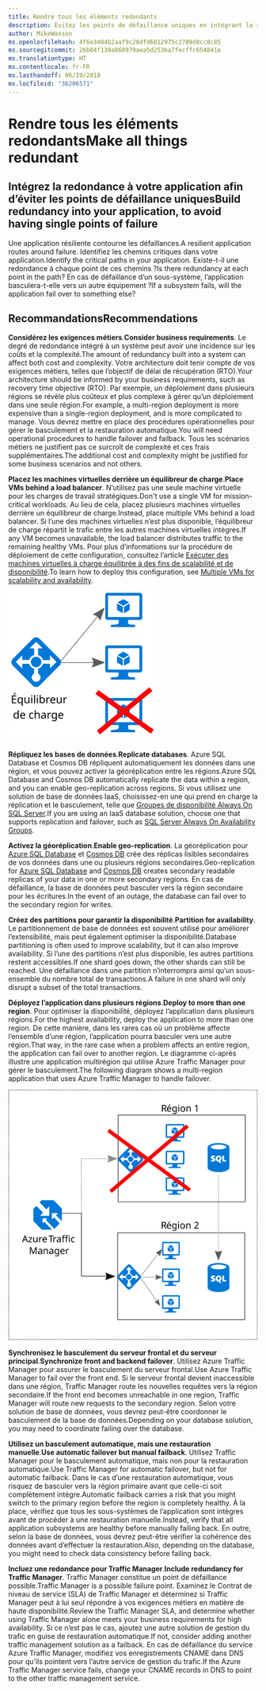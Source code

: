 ```yaml
---
title: Rendre tous les éléments redondants
description: Évitez les points de défaillance uniques en intégrant la redondance à votre application.
author: MikeWasson
ms.openlocfilehash: 4f6e3404b2aaf9c28dfd6812975c2709d8cc8c85
ms.sourcegitcommit: 26b04f138a860979aea5d253ba7fecffc654841e
ms.translationtype: HT
ms.contentlocale: fr-FR
ms.lasthandoff: 06/19/2018
ms.locfileid: "36206571"
---
```

# <a name="make-all-things-redundant"></a><span data-ttu-id="f2eae-103">Rendre tous les éléments redondants</span><span class="sxs-lookup"><span data-stu-id="f2eae-103">Make all things redundant</span></span>

## <a name="build-redundancy-into-your-application-to-avoid-having-single-points-of-failure"></a><span data-ttu-id="f2eae-104">Intégrez la redondance à votre application afin d’éviter les points de défaillance uniques</span><span class="sxs-lookup"><span data-stu-id="f2eae-104">Build redundancy into your application, to avoid having single points of failure</span></span>

<span data-ttu-id="f2eae-105">Une application résiliente contourne les défaillances.</span><span class="sxs-lookup"><span data-stu-id="f2eae-105">A resilient application routes around failure.</span></span> <span data-ttu-id="f2eae-106">Identifiez les chemins critiques dans votre application.</span><span class="sxs-lookup"><span data-stu-id="f2eae-106">Identify the critical paths in your application.</span></span> <span data-ttu-id="f2eae-107">Existe-t-il une redondance à chaque point de ces chemins ?</span><span class="sxs-lookup"><span data-stu-id="f2eae-107">Is there redundancy at each point in the path?</span></span> <span data-ttu-id="f2eae-108">En cas de défaillance d’un sous-système, l’application basculera-t-elle vers un autre équipement ?</span><span class="sxs-lookup"><span data-stu-id="f2eae-108">If a subsystem fails, will the application fail over to something else?</span></span>

## <a name="recommendations"></a><span data-ttu-id="f2eae-109">Recommandations</span><span class="sxs-lookup"><span data-stu-id="f2eae-109">Recommendations</span></span> 

<span data-ttu-id="f2eae-110">**Considérez les exigences métiers**.</span><span class="sxs-lookup"><span data-stu-id="f2eae-110">**Consider business requirements**.</span></span> <span data-ttu-id="f2eae-111">Le degré de redondance intégré à un système peut avoir une incidence sur les coûts et la complexité.</span><span class="sxs-lookup"><span data-stu-id="f2eae-111">The amount of redundancy built into a system can affect both cost and complexity.</span></span> <span data-ttu-id="f2eae-112">Votre architecture doit tenir compte de vos exigences métiers, telles que l’objectif de délai de récupération (RTO).</span><span class="sxs-lookup"><span data-stu-id="f2eae-112">Your architecture should be informed by your business requirements, such as recovery time objective (RTO).</span></span> <span data-ttu-id="f2eae-113">Par exemple, un déploiement dans plusieurs régions se révèle plus coûteux et plus complexe à gérer qu’un déploiement dans une seule région.</span><span class="sxs-lookup"><span data-stu-id="f2eae-113">For example, a multi-region deployment is more expensive than a single-region deployment, and is more complicated to manage.</span></span> <span data-ttu-id="f2eae-114">Vous devrez mettre en place des procédures opérationnelles pour gérer le basculement et la restauration automatique.</span><span class="sxs-lookup"><span data-stu-id="f2eae-114">You will need operational procedures to handle failover and failback.</span></span> <span data-ttu-id="f2eae-115">Tous les scénarios métiers ne justifient pas ce surcroît de complexité et ces frais supplémentaires.</span><span class="sxs-lookup"><span data-stu-id="f2eae-115">The additional cost and complexity might be justified for some business scenarios and not others.</span></span>

<span data-ttu-id="f2eae-116">**Placez les machines virtuelles derrière un équilibreur de charge**.</span><span class="sxs-lookup"><span data-stu-id="f2eae-116">**Place VMs behind a load balancer**.</span></span> <span data-ttu-id="f2eae-117">N’utilisez pas une seule machine virtuelle pour les charges de travail stratégiques.</span><span class="sxs-lookup"><span data-stu-id="f2eae-117">Don't use a single VM for mission-critical workloads.</span></span> <span data-ttu-id="f2eae-118">Au lieu de cela, placez plusieurs machines virtuelles derrière un équilibreur de charge.</span><span class="sxs-lookup"><span data-stu-id="f2eae-118">Instead, place multiple VMs behind a load balancer.</span></span> <span data-ttu-id="f2eae-119">Si l’une des machines virtuelles n’est plus disponible, l’équilibreur de charge répartit le trafic entre les autres machines virtuelles intègres.</span><span class="sxs-lookup"><span data-stu-id="f2eae-119">If any VM becomes unavailable, the load balancer distributes traffic to the remaining healthy VMs.</span></span> <span data-ttu-id="f2eae-120">Pour plus d’informations sur la procédure de déploiement de cette configuration, consultez l’article [Exécuter des machines virtuelles à charge équilibrée à des fins de scalabilité et de disponibilité][multi-vm-blueprint].</span><span class="sxs-lookup"><span data-stu-id="f2eae-120">To learn how to deploy this configuration, see [Multiple VMs for scalability and availability][multi-vm-blueprint].</span></span>

![](./images/load-balancing.svg)

<span data-ttu-id="f2eae-121">**Répliquez les bases de données**.</span><span class="sxs-lookup"><span data-stu-id="f2eae-121">**Replicate databases**.</span></span> <span data-ttu-id="f2eae-122">Azure SQL Database et Cosmos DB répliquent automatiquement les données dans une région, et vous pouvez activer la géoréplication entre les régions.</span><span class="sxs-lookup"><span data-stu-id="f2eae-122">Azure SQL Database and Cosmos DB automatically replicate the data within a region, and you can enable geo-replication across regions.</span></span> <span data-ttu-id="f2eae-123">Si vous utilisez une solution de base de données IaaS, choisissez-en une qui prend en charge la réplication et le basculement, telle que [Groupes de disponibilité Always On SQL Server][sql-always-on].</span><span class="sxs-lookup"><span data-stu-id="f2eae-123">If you are using an IaaS database solution, choose one that supports replication and failover, such as [SQL Server Always On Availability Groups][sql-always-on].</span></span> 

<span data-ttu-id="f2eae-124">**Activez la géoréplication**.</span><span class="sxs-lookup"><span data-stu-id="f2eae-124">**Enable geo-replication**.</span></span> <span data-ttu-id="f2eae-125">La géoréplication pour [Azure SQL Database][sql-geo-replication] et [Cosmos DB][cosmosdb-geo-replication] crée des réplicas lisibles secondaires de vos données dans une ou plusieurs régions secondaires.</span><span class="sxs-lookup"><span data-stu-id="f2eae-125">Geo-replication for [Azure SQL Database][sql-geo-replication] and [Cosmos DB][cosmosdb-geo-replication] creates secondary readable replicas of your data in one or more secondary regions.</span></span> <span data-ttu-id="f2eae-126">En cas de défaillance, la base de données peut basculer vers la région secondaire pour les écritures.</span><span class="sxs-lookup"><span data-stu-id="f2eae-126">In the event of an outage, the database can fail over to the secondary region for writes.</span></span>

<span data-ttu-id="f2eae-127">**Créez des partitions pour garantir la disponibilité**.</span><span class="sxs-lookup"><span data-stu-id="f2eae-127">**Partition for availability**.</span></span> <span data-ttu-id="f2eae-128">Le partitionnement de base de données est souvent utilisé pour améliorer l’extensibilité, mais peut également optimiser la disponibilité.</span><span class="sxs-lookup"><span data-stu-id="f2eae-128">Database partitioning is often used to improve scalability, but it can also improve availability.</span></span> <span data-ttu-id="f2eae-129">Si l’une des partitions n’est plus disponible, les autres partitions restent accessibles.</span><span class="sxs-lookup"><span data-stu-id="f2eae-129">If one shard goes down, the other shards can still be reached.</span></span> <span data-ttu-id="f2eae-130">Une défaillance dans une partition n’interrompra ainsi qu’un sous-ensemble du nombre total de transactions.</span><span class="sxs-lookup"><span data-stu-id="f2eae-130">A failure in one shard will only disrupt a subset of the total transactions.</span></span> 

<span data-ttu-id="f2eae-131">**Déployez l’application dans plusieurs régions**.</span><span class="sxs-lookup"><span data-stu-id="f2eae-131">**Deploy to more than one region**.</span></span> <span data-ttu-id="f2eae-132">Pour optimiser la disponibilité, déployez l’application dans plusieurs régions.</span><span class="sxs-lookup"><span data-stu-id="f2eae-132">For the highest availability, deploy the application to more than one region.</span></span> <span data-ttu-id="f2eae-133">De cette manière, dans les rares cas où un problème affecte l’ensemble d’une région, l’application pourra basculer vers une autre région.</span><span class="sxs-lookup"><span data-stu-id="f2eae-133">That way, in the rare case when a problem affects an entire region, the application can fail over to another region.</span></span> <span data-ttu-id="f2eae-134">Le diagramme ci-après illustre une application multirégion qui utilise Azure Traffic Manager pour gérer le basculement.</span><span class="sxs-lookup"><span data-stu-id="f2eae-134">The following diagram shows a multi-region application that uses Azure Traffic Manager to handle failover.</span></span>

![](images/failover.svg)

<span data-ttu-id="f2eae-135">**Synchronisez le basculement du serveur frontal et du serveur principal**.</span><span class="sxs-lookup"><span data-stu-id="f2eae-135">**Synchronize front and backend failover**.</span></span> <span data-ttu-id="f2eae-136">Utilisez Azure Traffic Manager pour assurer le basculement du serveur frontal.</span><span class="sxs-lookup"><span data-stu-id="f2eae-136">Use Azure Traffic Manager to fail over the front end.</span></span> <span data-ttu-id="f2eae-137">Si le serveur frontal devient inaccessible dans une région, Traffic Manager route les nouvelles requêtes vers la région secondaire.</span><span class="sxs-lookup"><span data-stu-id="f2eae-137">If the front end becomes unreachable in one region, Traffic Manager will route new requests to the secondary region.</span></span> <span data-ttu-id="f2eae-138">Selon votre solution de base de données, vous devrez peut-être coordonner le basculement de la base de données.</span><span class="sxs-lookup"><span data-stu-id="f2eae-138">Depending on your database solution, you may need to coordinate failing over the database.</span></span> 

<span data-ttu-id="f2eae-139">**Utilisez un basculement automatique, mais une restauration manuelle**.</span><span class="sxs-lookup"><span data-stu-id="f2eae-139">**Use automatic failover but manual failback**.</span></span> <span data-ttu-id="f2eae-140">Utilisez Traffic Manager pour le basculement automatique, mais non pour la restauration automatique.</span><span class="sxs-lookup"><span data-stu-id="f2eae-140">Use Traffic Manager for automatic failover, but not for automatic failback.</span></span> <span data-ttu-id="f2eae-141">Dans le cas d’une restauration automatique, vous risquez de basculer vers la région primaire avant que celle-ci soit complètement intègre.</span><span class="sxs-lookup"><span data-stu-id="f2eae-141">Automatic failback carries a risk that you might switch to the primary region before the region is completely healthy.</span></span> <span data-ttu-id="f2eae-142">À la place, vérifiez que tous les sous-systèmes de l’application sont intègres avant de procéder à une restauration manuelle.</span><span class="sxs-lookup"><span data-stu-id="f2eae-142">Instead, verify that all application subsystems are healthy before manually failing back.</span></span> <span data-ttu-id="f2eae-143">En outre, selon la base de données, vous devrez peut-être vérifier la cohérence des données avant d’effectuer la restauration.</span><span class="sxs-lookup"><span data-stu-id="f2eae-143">Also, depending on the database, you might need to check data consistency before failing back.</span></span>

<span data-ttu-id="f2eae-144">**Incluez une redondance pour Traffic Manager**.</span><span class="sxs-lookup"><span data-stu-id="f2eae-144">**Include redundancy for Traffic Manager**.</span></span> <span data-ttu-id="f2eae-145">Traffic Manager constitue un point de défaillance possible.</span><span class="sxs-lookup"><span data-stu-id="f2eae-145">Traffic Manager is a possible failure point.</span></span> <span data-ttu-id="f2eae-146">Examinez le Contrat de niveau de service (SLA) de Traffic Manager et déterminez si Traffic Manager peut à lui seul répondre à vos exigences métiers en matière de haute disponibilité.</span><span class="sxs-lookup"><span data-stu-id="f2eae-146">Review the Traffic Manager SLA, and determine whether using Traffic Manager alone meets your business requirements for high availability.</span></span> <span data-ttu-id="f2eae-147">Si ce n’est pas le cas, ajoutez une autre solution de gestion du trafic en guise de restauration automatique.</span><span class="sxs-lookup"><span data-stu-id="f2eae-147">If not, consider adding another traffic management solution as a failback.</span></span> <span data-ttu-id="f2eae-148">En cas de défaillance du service Azure Traffic Manager, modifiez vos enregistrements CNAME dans DNS pour qu’ils pointent vers l’autre service de gestion du trafic.</span><span class="sxs-lookup"><span data-stu-id="f2eae-148">If the Azure Traffic Manager service fails, change your CNAME records in DNS to point to the other traffic management service.</span></span>



<!-- links -->

[multi-vm-blueprint]: ../../reference-architectures/virtual-machines-windows/multi-vm.md

[cassandra]: http://cassandra.apache.org/
[cosmosdb-geo-replication]: /azure/cosmos-db/distribute-data-globally
[sql-always-on]: https://msdn.microsoft.com/library/hh510230.aspx
[sql-geo-replication]: /azure/sql-database/sql-database-geo-replication-overview
